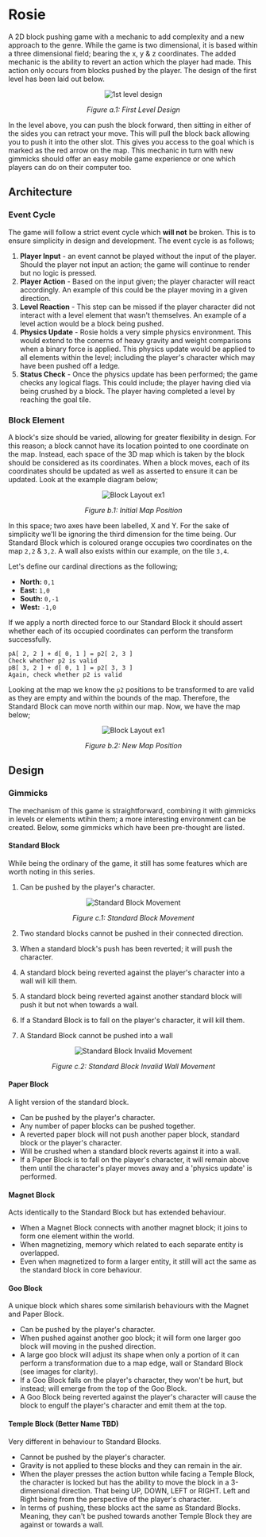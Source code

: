 # Rosie

A 2D block pushing game with a mechanic to add complexity and a new approach to the genre. While the game is two dimensional, it is based within a three dimensional field; bearing the x, y & z coordinates. The added mechanic is the ability to revert an action which the player had made. This action only occurs from blocks pushed by the player. The design of the first level has been laid out below.

<div style="text-align:center">

![1st level design](img/level_design_00.png)

*Figure a.1: First Level Design*

</div>

In the level above, you can push the block forward, then sitting in either of the sides you can retract your move. This will pull the block back allowing you to push it into the other slot. This gives you access to the goal which is marked as the red arrow on the map. This mechanic in turn with new gimmicks should offer an easy mobile game experience or one which players can do on their computer too.

## Architecture

### Event Cycle

The game will follow a strict event cycle which **will not** be broken. This is to ensure simplicity in design and development. The event cycle is as follows;

1. **Player Input** - an event cannot be played without the input of the player. Should the player not input an action; the game will continue to render but no logic is pressed.
2. **Player Action** - Based on the input given; the player character will react accordingly. An example of this could be the player moving in a given direction.
3. **Level Reaction** - This step can be missed if the player character did not interact with a level element that wasn't themselves. An example of a level action would be a block being pushed.
4. **Physics Update** - Rosie holds a very simple physics environment. This would extend to the conerns of heavy gravity and weight comparisons when a binary force is applied. This physics update would be applied to all elements within the level; including the player's character which may have been pushed off a ledge.
5. **Status Check** - Once the physics update has been performed; the game checks any logical flags. This could include; the player having died via being crushed by a block. The player having completed a level by reaching the goal tile.

### Block Element

A block's size should be varied, allowing for greater flexibility in design. For this reason; a block cannot have its location pointed to one coordinate on the map. Instead, each space of the 3D map which is taken by the block should be considered as its coordinates. When a block moves, each of its coordinates should be updated as well as asserted to ensure it can be updated. Look at the example diagram below;

<div style="text-align:center">

![Block Layout ex1](img/block_sample_00.jpg)

*Figure b.1: Initial Map Position*

</div>

In this space; two axes have been labelled, X and Y. For the sake of simplicity we'll be ignoring the third dimension for the time being. Our Standard Block which is coloured orange occupies two coordinates on the map `2,2` & `3,2`. A wall also exists within our example, on the tile `3,4`.

Let's define our cardinal directions as the following;
- **North:** `0,1`
- **East:** `1,0`
- **South:** `0,-1`
- **West:** `-1,0`

If we apply a north directed force to our Standard Block it should assert whether each of its occupied coordinates can perform the transform successfully.

```
pA[ 2, 2 ] + d[ 0, 1 ] = p2[ 2, 3 ]
Check whether p2 is valid
pB[ 3, 2 ] + d[ 0, 1 ] = p2[ 3, 3 ]
Again, check whether p2 is valid
```

Looking at the map we know the `p2` positions to be transformed to are valid as they are empty and within the bounds of the map. Therefore, the Standard Block can move north within our map. Now, we have the map below;

<div style="text-align:center">

![Block Layout ex1](img/block_sample_01.jpg)

*Figure b.2: New Map Position*

</div>

## Design

### Gimmicks

The mechanism of this game is straightforward, combining it with gimmicks in levels or elements wtihin them; a more interesting environment can be created. Below, some gimmicks which have been pre-thought are listed.

#### **Standard Block**

While being the ordinary of the game, it still has some features which are worth noting in this series.

1. Can be pushed by the player's character.

<div style="text-align:center">

![Standard Block Movement](img/standard_block_00.jpg)

*Figure c.1: Standard Block Movement*

</div>

2. Two standard blocks cannot be pushed in their connected direction.
3. When a standard block's push has been reverted; it will push the character.
4. A standard block being reverted against the player's character into a wall will kill them.
5. A standard block being reverted against another standard block will push it but not when towards a wall.
6. If a Standard Block is to fall on the player's character, it will kill them.

7. A Standard Block cannot be pushed into a wall

<div style="text-align:center">

![Standard Block Invalid Movement](img/standard_block_01.jpg)

*Figure c.2: Standard Block Invalid Wall Movement*

</div>

#### **Paper Block**

A light version of the standard block.
- Can be pushed by the player's character.
- Any number of paper blocks can be pushed together.
- A reverted paper block will not push another paper block, standard block or the player's character.
- Will be crushed when a standard block reverts against it into a wall.
- If a Paper Block is to fall on the player's character, it will remain above them until the character's player moves away and a 'physics update' is performed.

#### **Magnet Block**

Acts identically to the Standard Block but has extended behaviour.
- When a Magnet Block connects with another magnet block; it joins to form one element within the world.
- When magnetizing, memory which related to each separate entity is overlapped.
- Even when magnetized to form a larger entity, it still will act the same as the standard block in core behaviour.

#### **Goo Block**

A unique block which shares some similarish behaviours with the Magnet and Paper Block.
- Can be pushed by the player's character.
- When pushed against another goo block; it will form one larger goo block will moving in the pushed direction.
- A large goo block will adjust its shape when only a portion of it can perform a transformation due to a map edge, wall or Standard Block (see images for clarity).
- If a Goo Block falls on the player's character, they won't be hurt, but instead; will emerge from the top of the Goo Block.
- A Goo Block being reverted against the player's character will cause the block to engulf the player's character and emit them at the top.

#### **Temple Block (Better Name TBD)**

Very different in behaviour to Standard Blocks.
- Cannot be pushed by the player's character.
- Gravity is not applied to these blocks and they can remain in the air.
- When the player presses the action button while facing a Temple Block, the character is locked but has the ability to move the block in a 3-dimensional direction. That being UP, DOWN, LEFT or RIGHT. Left and Right being from the perspective of the player's character.
- In terms of pushing, these blocks act the same as Standard Blocks. Meaning, they can't be pushed towards another Temple Block they are against or towards a wall.